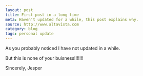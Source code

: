 ```yaml
---
layout: post
title: First post in a long time
meta: Haven't updated for a while, this post explains why.
source: http://www.altavista.com
category: blog
tags: personal update
---
```


As you probably noticed I have not updated in a while.

But this is none of your buisness!!!!!!!

Sincerely,
Jesper
